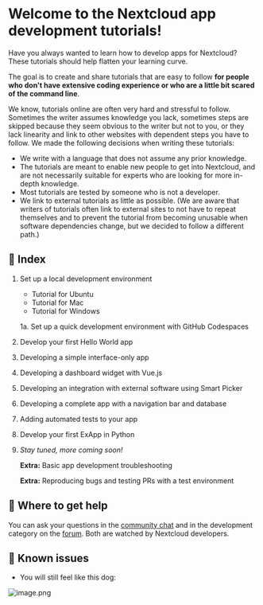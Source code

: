 # Welcome to the Nextcloud app development tutorials!

Have you always wanted to learn how to develop apps for Nextcloud? These tutorials should help flatten your learning curve.

The goal is to create and share tutorials that are easy to follow **for people who don't have extensive coding experience or who are a little bit scared of the command line**.

We know, tutorials online are often very hard and stressful to follow. Sometimes the writer assumes knowledge you lack, sometimes steps are skipped because they seem obvious to the writer but not to you, or they lack linearity and link to other websites with dependent steps you have to follow. We made the following decisions when writing these tutorials:

* We write with a language that does not assume any prior knowledge.
* The tutorials are meant to enable new people to get into Nextcloud, and are not necessarily suitable for experts who are looking for more in-depth knowledge.
* Most tutorials are tested by someone who is not a developer.
* We link to external tutorials as little as possible. (We are aware that writers of tutorials often link to external sites to not have to repeat themselves and to prevent the tutorial from becoming unusable when software dependencies change, but we decided to follow a different path.)

## 📖 Index

1. Set up a local development environment
   * Tutorial for Ubuntu
   * Tutorial for Mac
   * Tutorial for Windows

   1a. Set up a quick development environment with GitHub Codespaces
2. Develop your first Hello World app
3. Developing a simple interface-only app
4. Developing a dashboard widget with Vue.js
5. Developing an integration with external software using Smart Picker
6. Developing a complete app with a navigation bar and database
7. Adding automated tests to your app
8. Develop your first ExApp in Python
9. *Stay tuned, more coming soon!*

   **Extra:** Basic app development troubleshooting

   **Extra:** Reproducing bugs and testing PRs with a test environment

## 🤷 Where to get help

You can ask your questions in the [community chat](https://cloud.nextcloud.com/call/xs25tz5y "https://cloud.nextcloud.com/call/xs25tz5y") and in the development category on the [forum](https://help.nextcloud.com/c/dev/11 "https://help.nextcloud.com/c/dev/11"). Both are watched by Nextcloud developers.

## 🐞 Known issues

* You will still feel like this dog:

![image.png](.attachments.6445658/image.png)